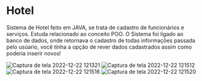 # Hotel
Sistema de Hotel feito em JAVA, se trata de cadastro de funcionários e serviços. Estuda relacionado ao conceito POO.
O Sistema foi ligado ao banco de dados, onde retornava o cadastro de todas informações passada pelo usúario, você tinha a opção de rever dados cadastrados assim como poderia inserir novos!

![Captura de tela 2022-12-22 121321](https://user-images.githubusercontent.com/103136917/209166099-4137a8af-d365-415c-b4e3-06df67076cc7.jpg)
![Captura de tela 2022-12-22 121512](https://user-images.githubusercontent.com/103136917/209166108-024398ca-dc36-4078-ae33-1a13d1f8244e.jpg)
![Captura de tela 2022-12-22 121516](https://user-images.githubusercontent.com/103136917/209166111-c752d796-bb53-46eb-ac99-53410f9adeb0.jpg)
![Captura de tela 2022-12-22 121520](https://user-images.githubusercontent.com/103136917/209166116-4aeacf23-92f2-4ea3-96e1-b1ef689242b8.jpg)
